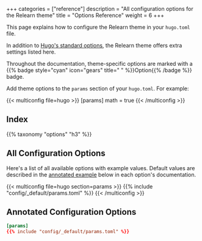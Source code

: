 +++
categories = ["reference"]
description = "All configuration options for the Relearn theme"
title = "Options Reference"
weight = 6
+++

This page explains how to configure the Relearn theme in your `hugo.toml` file.

In addition to [Hugo's standard options](https://gohugo.io/getting-started/configuration/#all-configuration-settings), the Relearn theme offers extra settings listed here.

Throughout the documentation, theme-specific options are marked with a {{% badge style="cyan" icon="gears" title=" " %}}Option{{% /badge %}} badge.

Add theme options to the `params` section of your `hugo.toml`. For example:

{{< multiconfig file=hugo >}}
[params]
  math = true
{{< /multiconfig >}}

## Index

{{% taxonomy "options" "h3" %}}

## All Configuration Options

Here's a list of all available options with example values. Default values are described in the [annotated example](#annotated-configuration-options) below in each option's documentation.

{{< multiconfig file=hugo section=params >}}
{{% include "config/_default/params.toml" %}}
{{< /multiconfig >}}

## Annotated Configuration Options

````toml {title="hugo.toml"}
[params]
{{% include "config/_default/params.toml" %}}
````
